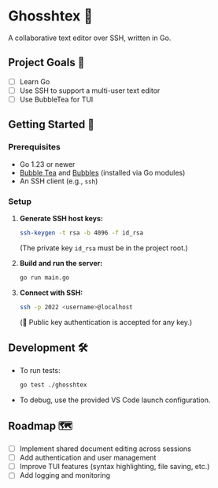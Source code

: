 # Ghosshtex 🚀

A collaborative text editor over SSH, written in Go.

## Project Goals 🎯

- [ ] Learn Go
- [ ] Use SSH to support a multi-user text editor
- [ ] Use BubbleTea for TUI

## Getting Started 🏁

### Prerequisites

- Go 1.23 or newer
- [Bubble Tea](https://github.com/charmbracelet/bubbletea) and [Bubbles](https://github.com/charmbracelet/bubbles) (installed via Go modules)
- An SSH client (e.g., `ssh`)

### Setup

1. **Generate SSH host keys:**
   ```sh
   ssh-keygen -t rsa -b 4096 -f id_rsa
   ```
   (The private key `id_rsa` must be in the project root.)

2. **Build and run the server:**
   ```sh
   go run main.go
   ```

3. **Connect with SSH:**
   ```sh
   ssh -p 2022 <username>@localhost
   ```
   (🔑 Public key authentication is accepted for any key.)

## Development 🛠️

- To run tests:
  ```sh
  go test ./ghosshtex
  ```

- To debug, use the provided VS Code launch configuration.

## Roadmap 🗺️

- [ ] Implement shared document editing across sessions
- [ ] Add authentication and user management
- [ ] Improve TUI features (syntax highlighting, file saving, etc.)
- [ ] Add logging and monitoring